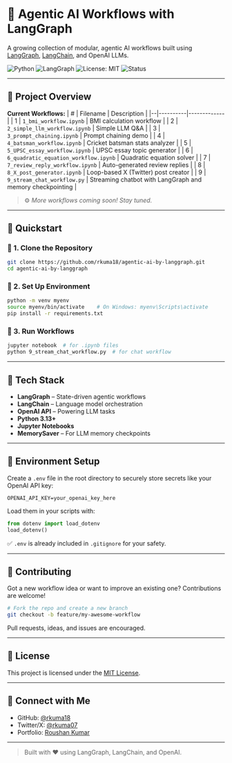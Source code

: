 # 🤖 Agentic AI Workflows with LangGraph

A growing collection of modular, agentic AI workflows built using [LangGraph](https://github.com/langchain-ai/langgraph), [LangChain](https://github.com/langchain-ai/langchain), and OpenAI LLMs.

![Python](https://img.shields.io/badge/Python-3.13+-blue?logo=python)
![LangGraph](https://img.shields.io/badge/LangGraph-0.x-success?logo=github)
![License: MIT](https://img.shields.io/badge/License-MIT-yellow.svg)
![Status](https://img.shields.io/badge/status-active-brightgreen)

---

## 📂 Project Overview

**Current Workflows:**
| # | Filename | Description |
|--|----------|-------------|
| 1 | `1_bmi_workflow.ipynb` | BMI calculation workflow |
| 2 | `2_simple_llm_workflow.ipynb` | Simple LLM Q&A |
| 3 | `3_prompt_chaining.ipynb` | Prompt chaining demo |
| 4 | `4_batsman_workflow.ipynb` | Cricket batsman stats analyzer |
| 5 | `5_UPSC_essay_workflow.ipynb` | UPSC essay topic generator |
| 6 | `6_quadratic_equation_workflow.ipynb` | Quadratic equation solver |
| 7 | `7_review_reply_workflow.ipynb` | Auto-generated review replies |
| 8 | `8_X_post_generator.ipynb` | Loop-based X (Twitter) post creator |
| 9 | `9_stream_chat_workflow.py` | Streaming chatbot with LangGraph and memory checkpointing |

> ⚙️ *More workflows coming soon! Stay tuned.*

---

## 🚀 Quickstart

### 🔧 1. Clone the Repository
```bash
git clone https://github.com/rkuma18/agentic-ai-by-langgraph.git
cd agentic-ai-by-langgraph
````

### 🐍 2. Set Up Environment

```bash
python -m venv myenv
source myenv/bin/activate    # On Windows: myenv\Scripts\activate
pip install -r requirements.txt
```

### 📒 3. Run Workflows

```bash
jupyter notebook  # for .ipynb files
python 9_stream_chat_workflow.py  # for chat workflow
```

---

## 🧠 Tech Stack

* **LangGraph** – State-driven agentic workflows
* **LangChain** – Language model orchestration
* **OpenAI API** – Powering LLM tasks
* **Python 3.13+**
* **Jupyter Notebooks**
* **MemorySaver** – For LLM memory checkpoints

---

## 🔐 Environment Setup

Create a `.env` file in the root directory to securely store secrets like your OpenAI API key:

```env
OPENAI_API_KEY=your_openai_key_here
```

Load them in your scripts with:

```python
from dotenv import load_dotenv
load_dotenv()
```

✅ `.env` is already included in `.gitignore` for your safety.

---

## 🤝 Contributing

Got a new workflow idea or want to improve an existing one? Contributions are welcome!

```bash
# Fork the repo and create a new branch
git checkout -b feature/my-awesome-workflow
```

Pull requests, ideas, and issues are encouraged.

---

## 📄 License

This project is licensed under the [MIT License](LICENSE).

---

## 🌟 Connect with Me

* GitHub: [@rkuma18](https://github.com/rkuma18)
* Twitter/X: [@rkuma07](https://x.com/rkuma07) 
* Portfolio: [Roushan Kumar](https://itsrkumar.com/)

---

> Built with ❤️ using LangGraph, LangChain, and OpenAI.